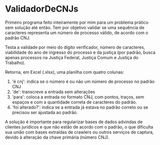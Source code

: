 # ValidadorDeCNJs

Primeiro programa feito inteiramente por mim para um problema prático sem solução até então. Tem por objetivo validar se uma sequência de caracteres representa um número de processo válido, de acordo com o padrão CNJ.

Testa a validade por meio do dígito verificador, número de caracteres, viabilidade do ano de ingresso do processo e da justiça (por padrão, busca apenas processos na Justiça Federal, Justiça Comum e Justiça do Trabalho).

Retorna, em Excel (.xlsx), uma planilha com quatro colunas:
1. 'é cnj': indica se o número é ou não um número de processo no padrão CNJ
2. 'de': transcreve a entrada sem alterações
3. 'para': coloca a entrada no formato CNJ, com pontos, traços, sem espaços e com a quantidade correta de caracteres do padrão.
4. 'foi alterado?': indica se a entrada já estava no padrão correto ou se precisou ser ajustada ao padrão.

A solução é importante para regularizar bases de dados advindas de clientes jurídicos e que não estão de acordo com o padrão, o que dificulta sua união com bases extraídas de crawlers ou outros serviços de captura, devido à alteração da chave primária (número CNJ).
